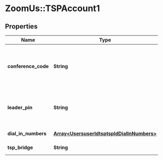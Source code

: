# ZoomUs::TSPAccount1

## Properties
Name | Type | Description | Notes
------------ | ------------- | ------------- | -------------
**conference_code** | **String** | Conference code: numeric value, length is less than 16. | 
**leader_pin** | **String** | Leader PIN: numeric value, length is less than 16. | 
**dial_in_numbers** | [**Array&lt;UsersuserIdtsptspIdDialInNumbers&gt;**](UsersuserIdtsptspIdDialInNumbers.md) | List of dial in numbers. | [optional] 
**tsp_bridge** | **String** | Telephony bridge | [optional] 


